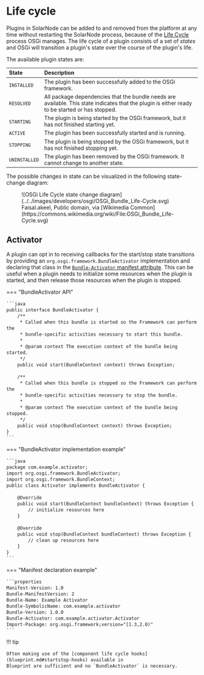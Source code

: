 # Life cycle

Plugins in SolarNode can be added to and removed from the platform at any time without restarting
the SolarNode process, because of the [Life Cycle][osgi-lifecycle] process OSGi manages. The life
cycle of a plugin consists of a set of _states_ and OSGi will transition a plugin's state over the
course of the plugin's life.

The available plugin states are:

| State | Description |
|:------|:------------|
| `INSTALLED`   | The plugin has been successfully added to the OSGi framework. |
| `RESOLVED`    | All package dependencies that the bundle needs are available. This state indicates that the plugin is either ready to be started or has stopped. |
| `STARTING`    | The plugin is being started by the OSGi framework, but it has not finished starting yet. |
| `ACTIVE `     | The plugin has been successfully started and is running. |
| `STOPPING`    | The plugin is being stopped by the OSGi framework, but it has not finished stopping yet. |
| `UNINSTALLED` | The plugin has been removed by the OSGi framework. It cannot change to another state. |

The possible changes in state can be visualized in the following state-change diagram:

<figure markdown>
  ![OSGi Life Cycle state change diagram](../../images/developers/osgi/OSGi_Bundle_Life-Cycle.svg)
  <figcaption markdown>Faisal.akeel, Public domain, via [Wikimedia Common](https://commons.wikimedia.org/wiki/File:OSGi_Bundle_Life-Cycle.svg)</figcaption>
</figure>

## Activator

A plugin can opt in to receiving callbacks for the start/stop state transitions by providing an
`org.osgi.framework.BundleActivator` implementation and declaring that class in the
[`Bundle-Activator` manifest attribute](manifest.md#common-attributes). This can be useful when a
plugin needs to initialize some resources when the plugin is started, and then release those
resources when the plugin is stopped.

=== "BundleActivator API"

	```java
	public interface BundleActivator {
		/**
		 * Called when this bundle is started so the Framework can perform the
		 * bundle-specific activities necessary to start this bundle.
		 *
		 * @param context The execution context of the bundle being started.
		 */
		public void start(BundleContext context) throws Exception;

		/**
		 * Called when this bundle is stopped so the Framework can perform the
		 * bundle-specific activities necessary to stop the bundle.
		 *
		 * @param context The execution context of the bundle being stopped.
		 */
		public void stop(BundleContext context) throws Exception;
	}
	```

=== "BundleActivator implementation example"

	```java
	package com.example.activator;
	import org.osgi.framework.BundleActivator;
	import org.osgi.framework.BundleContext;
	public class Activator implements BundleActivator {

		@Override
		public void start(BundleContext bundleContext) throws Exception {
			// initialize resources here
		}

		@Override
		public void stop(BundleContext bundleContext) throws Exception {
			// clean up resources here
		}
	}
	```

=== "Manifest declaration example"

	```properties
	Manifest-Version: 1.0
	Bundle-ManifestVersion: 2
	Bundle-Name: Example Activator
	Bundle-SymbolicName: com.example.activator
	Bundle-Version: 1.0.0
	Bundle-Activator: com.example.activator.Activator
	Import-Package: org.osgi.framework;version="[1.3,2.0)"
	```

!!! tip

	Often making use of the [component life cycle hooks](blueprint.md#startstop-hooks) available in
	Blueprint are sufficient and no `BundleActivator` is necessary.

[osgi-lifecycle]: https://en.wikipedia.org/wiki/OSGi#Life-cycle
